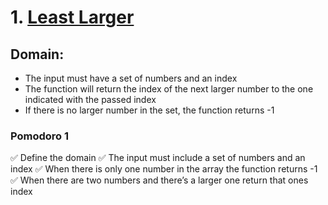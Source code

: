 # 1. [Least Larger](https://www.codewars.com/kata/5f8341f6d030dc002a69d7e4)

## Domain:
- The input must have a set of numbers and an index
- The function will return the index of the next larger number to the one indicated with the passed index
- If there is no larger number in the set, the function returns -1 

### Pomodoro 1
✅ Define the domain
✅ The input must include a set of numbers and an index
✅ When there is only one number in the array the function returns -1
✅ When there are two numbers and there’s a larger one return that ones index
